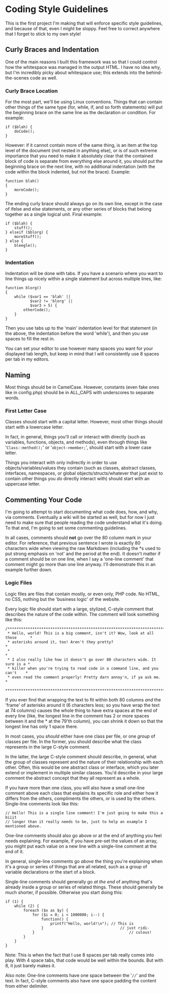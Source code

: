 # Coding Style Guidelines

This is the first project I'm making that will enforce specific style guidelines, and because of that, even I might be sloppy. Feel free to correct anywhere that I forget to stick to my own style!

## Curly Braces and Indentation

One of the main reasons I built this framework was so that I could control how the whitespace was managed in the output HTML. I have no idea why, but I'm incredibly picky about whitespace use; this extends into the behind-the-scenes code as well.

### Curly Brace Location

For the most part, we'll be using Linux conventions. Things that can contain other things of the same type (for, while, if, and so forth statements) will put the beginning brace on the same line as the declaration or condition. For example:

    if ($blah) {
    	doCode();
    }

However: if it cannot contain more of the same thing, is an item at the top level of the document (not nested in anything else), or is of such extreme importance that you need to make it absolutely clear that the contained block of code is separate from everything else around it, you should put the beginning brace on the next line, with no additional indentation (with the code within the block indented, but not the brace). Example:

    function blah()
    {
    	moreCode();
    }

The ending curly brace should always go on its own line, except in the case of ifelse and else statements, or any other series of blocks that belong together as a single logical unit. Final example:

    if ($blah) {
    	stuff();
    } elseif ($blorg) {
    	moreStuff();
    } else {
    	bleegle();
    }

### Indentation

Indentation will be done with tabs. If you have a scenario where you want to line things up nicely within a single statement but across multiple lines, like:

    function blorg()
    {
    	while ($var1 == 'blah' ||
    	       $var2 != 'blorg' ||
    	       $var3 > 5) {
    		otherCode();
    	}
    }

Then you use tabs up to the 'main' indentation level for that statement (in the above, the indentation before the word 'while'), and then you use spaces to fill the rest in.

You can set your editor to use however many spaces you want for your displayed tab length, but keep in mind that I will consistently use 8 spaces per tab in my editors.

## Naming

Most things should be in CamelCase. However, constants (even fake ones like in config.php) should be in ALL_CAPS with underscores to separate words.

### First Letter Case

Classes should start with a capital letter. However, most other things should start with a lowercase letter.

In fact, in general, things you'll call or interact with directly (such as variables, functions, objects, and methods), even through things like '`Class::method();`' or '`object->member;`', should start with a lower case letter.

Things you interact with only indirectly in order to use objects/variables/values they contain (such as classes, abstract classes, interfaces, namespaces, or global objects/structs/whatever that just exist to contain other things you *do* directly interact with) should start with an uppercase letter.

## Commenting Your Code

I'm going to attempt to start documenting what code does, how, and why, via comments. Eventually a wiki will be started as well, but for now I just need to make sure that people reading the code understand what it's doing. To that end, I'm going to set some commenting guidelines.

In all cases, comments should **not** go over the 80 column mark in your editor. For reference, that previous sentence I wrote is exactly 80 characters wide when viewing the raw Markdown (including the \*s used to put strong emphasis on 'not' and the period at the end). It doesn't matter if a comment should be on one line, when I say a 'one-line comment' that comment might go more than one line anyway. I'll demonstrate this in an example further down.

### Logic Files

Logic files are files that contain mostly, or even only, PHP code. No HTML, no CSS, nothing but the 'business logic' of the website.

Every logic file should start with a large, stylized, C-style comment that describes the nature of the code within. The comment will look something like this:

    /******************************************************************************
     * Hello, world! This is a big comment, isn't it? Wow, look at all those      *
     * asterisks around it, too! Aren't they pretty?                              *
     *                                                                            *
     * I also really like how it doesn't go over 80 characters wide. It sure is a *
     * killer when you're trying to read code in a command line, and you can't    *
     * even read the comment properly! Pretty darn annoy'n, if ya ask me.         *
     ******************************************************************************/

If you ever find that wrapping the text to fit within both 80 columns *and* the 'frame' of asterisks around it (6 characters less; so you have wrap the text at 74 columns) causes the whole thing to have extra spaces at the end of every line (like, the longest line in the comment has 2 or more spaces between it and the \* at the 79'th column), you can shrink it down so that the longest line has only 1 space there.

In most cases, you *should* either have one class per file, or one *group* of classes per file. In the former, you should describe what the class represents in the large C-style comment.

In the latter, the large C-style comment should describe, in general, what the group of classes represent and the nature of their relationship with each other. Often, this would be one abstract class or interface, which you later extend or implement in multiple similar classes. You'd describe in your large comment the abstract concept that they all represent as a whole.

If you have more than one class, you will also have a small one-line comment above each class that explains its specific role and either how it differs from the others, compliments the others, or is used by the others. Single-line comments look like this:

    // Hello! This is a single line comment! I'm just going to make this a biiit
    // longer than it really needs to be, just to help an example I mentioned above.

One-line comments should also go above or at the end of anything you feel needs explaining. For example, if you have pre-set the values of an array, you might put each value on a new line with a single-line comment at the end of it.

In general, single-line comments go *above* the thing you're explaining when it's a group or series of things that are all related, such as a group of variable declarations or the start of a block.

Single-line comments should generally go *at the end* of anything that's already inside a group or series of related things. These should generally be much shorter, if possible. Otherwise you start doing this:

    if (1) {
    	while (2) {
    		foreach ($x as $y) {
    			for ($i = 0; i < 1000000; i--) {
    				function() {
    					printf("Hello, world!\n"); // This is
    				}                                  // just ridi-
    			}                                          // culous!
    		}
    	}
    }

Note: This is when the fact that I use 8 spaces per tab really comes into play. With 4 space tabs, that code would be well within the bounds. But with 8, it just barely makes it.

Also note: One-line comments have one space between the '`//`' and the text. In fact, C-style comments also have one space padding the content from either delimiter.